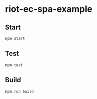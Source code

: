 # riot-ec-spa-example



## Start

```
npm start
```

## Test

```
npm test
```

## Build

```
npm run build
```